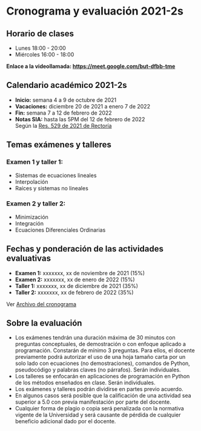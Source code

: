 # Cronograma y evaluación 2021-2s
## Horario de clases
- Lunes 18:00 - 20:00
- Miércoles 16:00 - 18:00

**Enlace a la videollamada: https://meet.google.com/but-dfbb-tme**

## Calendario académico 2021-2s
- **Inicio:** semana 4 a 9 de octubre de 2021
- **Vacaciones:** diciembre 20 de 2021 a enero 7 de 2022
- **Fin:** semana 7 a 12 de febrero de 2022
- **Notas SIA:** hasta las 5PM del 12 de febrero de 2022\
Según la [Res. 529 de 2021 de Rectoría](https://www.legal.unal.edu.co/rlunal/home/doc.jsp?d_i=98540)
## Temas exámenes y talleres
### **Examen 1 y taller 1:**
- Sistemas de ecuaciones lineales
- Interpolación
- Raíces y sistemas no lineales
### **Examen 2 y taller 2:**
- Minimización
- Integración
- Ecuaciones Diferenciales Ordinarias
## Fechas y ponderación de las actividades evaluativas
- **Examen 1:** xxxxxxx, xx de noviembre de 2021 (15%)
- **Examen 2:** xxxxxxx, xx de enero de 2022 (15%)
- **Taller 1:** xxxxxxx, xx de diciembre de 2021 (35%)
- **Taller 2:** xxxxxxx, xx de febrero de 2022 (35%)

Ver [Archivo del cronograma](/docs/Cronograma_y_evaluación_2021-2s.pdf)
## Sobre la evaluación
- Los exámenes tendrán una duración máxima de 30 minutos con preguntas conceptuales, de demostración o con enfoque aplicado a programación. Constarán de mínimo 3 preguntas. Para ellos, el docente previamente podrá autorizar el uso de una hoja tamaño carta por un solo lado con ecuaciones (no demostraciones), comandos de Python, pseudocódigo y palabras claves (no párrafos). Serán individuales.
- Los talleres se enfocarán en aplicaciones de programación en Python de los métodos enseñados en clase. Serán individuales.
- Los exámenes y talleres podrán dividirse en partes previo acuerdo.
- En algunos casos será posible que la calificación de una actividad sea superior a 5.0 con previa manifestación por parte del docente.
- Cualquier forma de plagio o copia será penalizada con la normativa vigente de la Universidad y será causante de pérdida de cualquier beneficio adicional dado por el docente.
